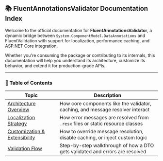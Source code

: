 ## 📚 FluentAnnotationsValidator Documentation Index

Welcome to the official documentation for **FluentAnnotationsValidator**, a dynamic bridge between `System.ComponentModel.DataAnnotations` and FluentValidation with support for localization, performance caching, and ASP.NET Core integration.

Whether you're consuming the package or contributing to its internals, this documentation will help you understand its architecture, customize its behavior, and extend it for production-grade APIs.

---

### 📖 Table of Contents

| Topic | Description |
|-------|-------------|
| [Architecture Overview](architecture.md) | How core components like the validator, caching, and message resolver interact |
| [Localization Strategy](localization.md) | How error messages are resolved from `.resx` files or static resource classes |
| [Customization & Extensibility](customization.md) | How to override message resolution, disable caching, or inject custom logic |
| [Validation Flow](validation-flow.md) | Step-by-step walkthrough of how a DTO gets validated and errors are resolved |
